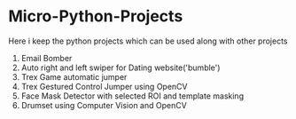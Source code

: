 # Micro-Python-Projects
Here i keep the python projects which can be used along with other projects

1. Email Bomber
2. Auto right and left swiper for Dating website('bumble')
3. Trex Game automatic jumper
4. Trex Gestured Control Jumper using OpenCV
5. Face Mask Detector with selected ROI and template masking
6. Drumset using Computer Vision and OpenCV

